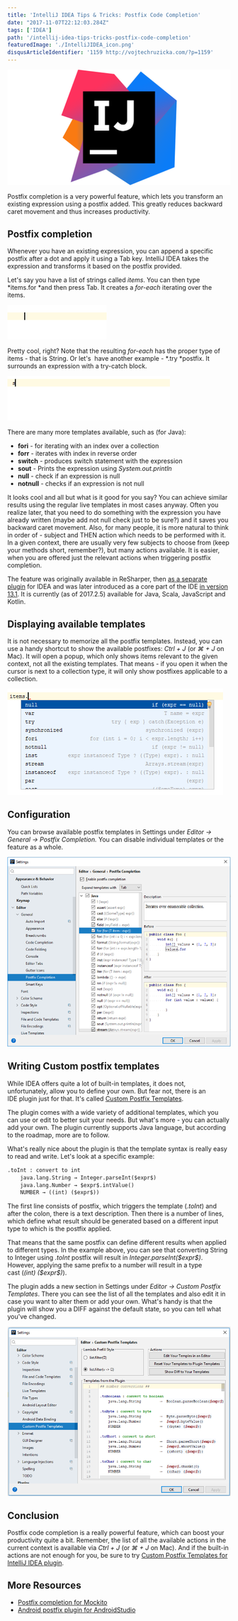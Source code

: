 ```yaml
---
title: 'IntelliJ IDEA Tips & Tricks: Postfix Code Completion'
date: "2017-11-07T22:12:03.284Z"
tags: ['IDEA']
path: '/intellij-idea-tips-tricks-postfix-code-completion'
featuredImage: './IntelliJIDEA_icon.png'
disqusArticleIdentifier: '1159 http://vojtechruzicka.com/?p=1159'
---
```

![idea postfix completion](./IntelliJIDEA_icon.png)

Postfix completion is a very powerful feature, which lets you transform an existing expression using a postfix added. This greatly reduces backward caret movement and thus increases productivity.
<!--more-->

Postfix completion
------------------

Whenever you have an existing expression, you can append a specific postfix after a dot and apply it using a Tab key. IntelliJ IDEA takes the expression and transforms it based on the postfix provided.

Let\'s say you have a list of strings called *items*. You can then type *items.for *and then press Tab. It creates a *for-each* iterating over the items.

![postfix](./postfix.gif)

Pretty cool, right? Note that the resulting *for-each* has the proper type of items - that is String. Or let\'s  have another example - *.try *postfix. It surrounds an expression with a try-catch block.

![postfix-try](./postfix-try.gif)

There are many more templates available, such as (for Java):

-   **fori** - for iterating with an index over a collection
-   **forr** - iterates with index in reverse order
-   **switch** - produces switch statement with the expression
-   **sout** - Prints the expression using *System.out.println*
-   **null** - check if an expression is null
-   **notnull** - checks if an expression is not null

It looks cool and all but what is it good for you say? You can achieve similar results using the regular live templates in most cases anyway. Often you realize later, that you need to do something with the expression you have already written (maybe add not null check just to be sure?) and it saves you backward caret movement. Also, for many people, it is more natural to think in order of - subject and THEN action which needs to be performed with it. In a given context, there are usually very few subjects to choose from (keep your methods short, remember?), but many actions available. It is easier, when you are offered just the relevant actions when triggering postfix completion.

The feature was originally available in ReSharper, then [as a separate plugin](https://plugins.jetbrains.com/plugin/7342-postfix-completion) for IDEA and was later introduced as a core part of the IDE [in version 13.1](https://blog.jetbrains.com/idea/2014/03/postfix-completion/). It is currently (as of 2017.2.5) available for Java, Scala, JavaScript and Kotlin.

Displaying available templates
------------------------------

It is not necessary to memorize all the postfix templates. Instead, you can use a handy shortcut to show the available postfixes: *Ctrl + J* (or *⌘ + J* on Mac). It will open a popup, which only shows items relevant to the given context, not all the existing templates. That means - if you open it when the cursor is next to a collection type, it will only show postfixes applicable to a collection. 

![show-actions-postfix-code-completion](./show-actions-postfix-code-completion.png)

Configuration
-------------

You can browse available postfix templates in Settings under *Editor → General → Postfix Completion.* You can disable individual templates or the feature as a whole.

![settings-postfix-code-completion](./settings-postfix-code-completion.png)

Writing Custom postfix templates
--------------------------------

While IDEA offers quite a lot of built-in templates, it does not, unfortunately, allow you to define your own. But fear not, there is an IDE plugin just for that. It\'s called [Custom Postfix Templates](https://github.com/xylo/intellij-postfix-templates/).

The plugin comes with a wide variety of additional templates, which you can use or edit to better suit your needs. But what\'s more - you can actually add your own. The plugin currently supports Java language, but according to the roadmap, more are to follow.

What\'s really nice about the plugin is that the template syntax is really easy to read and write. Let\'s look at a specific example:

```xml
.toInt : convert to int
    java.lang.String → Integer.parseInt($expr$)
    java.lang.Number → $expr$.intValue()
    NUMBER → ((int) ($expr$))
```

The first line consists of postfix, which triggers the template (.*toInt*) and after the colon, there is a text description. Then there is a number of lines, which define what result should be generated based on a different input type to which is the postfix applied.

That means that the same postfix can define different results when applied to different types. In the example above, you can see that converting String to Integer using *.toInt* postfix will result in *Integer.parseInt(\$expr\$)*. However, applying the same prefix to a number will result in a type cast (*(int) (\$expr\$)*).

The plugin adds a new section in Settings under *Editor → Custom Postfix Templates*. There you can see the list of all the templates and also edit it in case you want to alter them or add your own. What\'s handy is that the plugin will show you a DIFF against the default state, so you can tell what you\'ve changed.

![postfix-completion-custom-templates](./postfix-completion-custom-templates.png)

Conclusion
----------

Postfix code completion is a really powerful feature, which can boost your productivity quite a bit. Remember, the list of all the available actions in the current context is available via *Ctrl + J* (or *⌘ + J* on Mac). And if the built-in actions are not enough for you, be sure to try [Custom Postfix Templates for IntelliJ IDEA plugin](https://github.com/xylo/intellij-postfix-templates/).

More Resources
--------------

-   [Postfix completion for Mockito](https://plugins.jetbrains.com/plugin/8150-mockito-postfix-completion-plugin)
-   [Android postfix plugin for AndroidStudio](https://github.com/takahirom/android-postfix-plugin)
